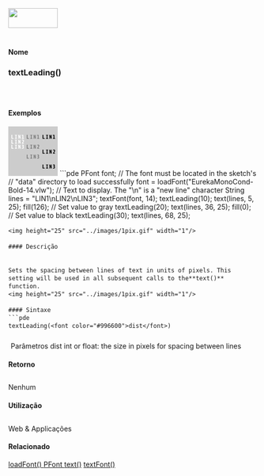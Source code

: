 <img height="40" src="../images/1pix.gif" width="100"/>
<img height="1" src="../images/1pix.gif" width="20"/>
<img height="1" src="../images/1pix.gif" width="555"/>

#### Nome
### textLeading()
<img height="25" src="../images/1pix.gif" width="1"/>

#### Exemplos
<img border="0" height="100" src="media/textLeading_.gif" width="100"/>
```pde
PFont font; 
// The font must be located in the sketch's 
// "data" directory to load successfully 
font = loadFont("EurekaMonoCond-Bold-14.vlw"); 
// Text to display. The "\n" is a "new line" character 
String lines = "LIN1\nLIN2\nLIN3"; 
textFont(font, 14); 
textLeading(10); 
text(lines, 5, 25); 
fill(126);  // Set value to gray 
textLeading(20); 
text(lines, 36, 25); 
fill(0);    // Set value to black 
textLeading(30); 
text(lines, 68, 25); 

```
<img height="25" src="../images/1pix.gif" width="1"/>

#### Descrição

	
Sets the spacing between lines of text in units of pixels. This setting will be used in all subsequent calls to the**text()** function.
<img height="25" src="../images/1pix.gif" width="1"/>

#### Sintaxe
```pde
textLeading(<font color="#996600">dist</font>)

```
<img height="25" src="../images/1pix.gif" width="1"/>
Parâmetros
dist
int or float: the size in pixels for spacing between lines
<img height="25" src="../images/1pix.gif" width="1"/>

#### Retorno

	
Nenhum
<img height="25" src="../images/1pix.gif" width="1"/>

#### Utilização

	
Web & Applicações
<img height="25" src="../images/1pix.gif" width="1"/>

#### Relacionado

[loadFont() ](loadFont_)
[PFont ](PFont)
[text()](text_)
[textFont() ](textFont_)
